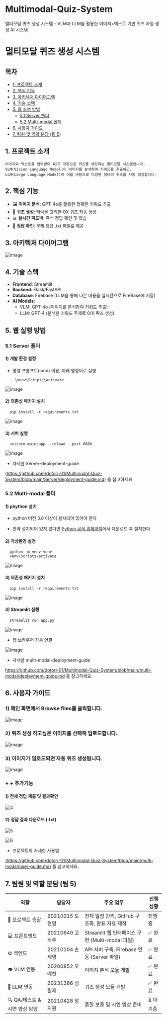 # Multimodal-Quiz-System
멀티모달 퀴즈 생성 시스템 - VLM과 LLM을 활용한 이미지+텍스트 기반 퀴즈 자동 생성 AI 시스템

# 멀티모달 퀴즈 생성 시스템

## 목차
- [1. 프로젝트 소개](#1-프로젝트-소개)
- [2. 핵심 기능](#2-핵심-기능)
- [3. 아키텍처 다이어그램](#3-아키텍처-다이어그램)
- [4. 기술 스택](#4-기술-스택)
- [5. 웹 실행 방법](#5-웹-실행-방법)
   - [5.1 Server 폴더](#51-server-폴더)
   - [5.2 Multi-modal 폴더](#52-Multi-modal-폴더)
- [6. 사용자 가이드](#6-사용자-가이드)
- [7. 팀원 및 역할 분담 (팀 5)](#7-팀원-및-역할-분담-팀-5)


## 1. 프로젝트 소개
    이미지와 텍스트를 입력받아 AI가 자동으로 퀴즈를 생성하는 멀티모달 시스템입니다.
    VLM(Vision Language Model)이 이미지를 분석하여 키워드를 추출하고, 
    LLM(Large Language Model)이 이를 바탕으로 다양한 형태의 퀴즈를 자동 생성합니다.

## 2. 핵심 기능
- 🖼️ **이미지 분석**: GPT-4o를 활용한 정확한 키워드 추출
- 🧠 **퀴즈 생성**: 맥락을 고려한 OX 퀴즈 자동 생성
- 📊 **실시간 피드백**: 즉석 정답 확인 및 학습
- 🎯 **정답 확인**: 문제 정답 .txt 파일로 제공

## 3. 아키텍처 다이어그램

![image](https://github.com/user-attachments/assets/ac70505a-43c4-43bc-bb56-828d324cbd7a)


## 4. 기술 스택
- **Frontend**: Streamlit
- **Backend**: Flask/FastAPI
- **Database**: Firebase (LLM을 통해 나온 내용을 실시간으로 FireBase에 저장)
- **AI Models**: 
  - VLM: GPT-4o (이미지를 분석하여 키워드 추출)
  - LLM: GPT-4 (분석한 키워드 주제로 0/X 퀴즈 생성)
 
## 5. 웹 실행 방법
### 5.1 Server 폴더
#### 1) 개발 환경 설정
- 명령 프롬프트(cmd) 이용, 아래 명령어로 실행

      .\venv\Scripts\activate

![image](https://github.com/user-attachments/assets/a75a9683-09b6-4e7f-84c2-cb928cf95444)

#### 2) 의존성 패키지 설치
      pip install -r requirements.txt
      
![image](https://github.com/user-attachments/assets/09eb770b-057d-4d61-9857-ce3cab11e039)

#### 3) 서버 실행
      uvicorn main:app --reload --port 8080
      
![image](https://github.com/user-attachments/assets/15fa2293-7627-45cf-9bfb-d9e64eb613e3)


- 자세한 Server-deployment-guide 


(https://github.com/dotori-01/Multimodal-Quiz-System/blob/main/Server/deployment-guide.md) 를 참고하세요.

### 5.2 Multi-modal 폴더

#### 1) phython 설치 
- python 버전 3.8 이상이 설치되어 있어야 한다
* 만약 설치되어 있지 않다면 [Python 공식 홈페이지](https://www.python.org/downloads/)에서 다운로드 후 설치한다

#### 2) 가상환경 설정
      python -m venv venv
      venv\Scripts\activate
      
![image](https://github.com/user-attachments/assets/f067b9aa-29c9-4b97-8c4b-bc3d853fad8e)

#### 3) 의존성 패키지 설치
      pip install -r requirements.txt
      
![image](https://github.com/user-attachments/assets/f466783d-bdc4-4200-9ceb-300b1bfa6396)

#### 4) Streamlit 실행
      streamlit run app.py
  
![image](https://github.com/user-attachments/assets/e2f4261e-b83f-404e-bb67-c0d896314ae6)

- 웹 브라우저 자동 연결
  
![image](https://github.com/user-attachments/assets/85fd76f9-3950-4646-b1b3-b413266d888b)

- 자세한 multi-modal-deployment-guide


https://github.com/dotori-01/Multimodal-Quiz-System/blob/main/multi-modal/deployment-guide.md 를 참고하세요.

 ## 6. 사용자 가이드
### 1) 메인 화면에서 Browse files를 클릭합니다.
   
![image](https://github.com/user-attachments/assets/094de4ff-1fd6-4389-970c-c2c2e1dd65e1)


### 2) 퀴즈 생성 하고싶은 이미지를 선택해 업로드합니다.

![image](https://github.com/user-attachments/assets/0172369a-fdc3-45ef-8080-b711da9cae78)


### 3) 이미지가 업로드되면 자동 퀴즈 생성됩니다.
   
![image](https://github.com/user-attachments/assets/d5c69fe6-89f2-4542-b92a-313f3c18b5ee)




### + + 추가기능
#### 1) 전체 정답 제출 및 결과확인
   
![4](https://github.com/user-attachments/assets/9ce7ba60-c55f-4936-a73b-020cf53027e2)


#### 2) 정답 결과 다운로드 (.txt)

   
![5](https://github.com/user-attachments/assets/9ce4d59f-4a84-4a68-8009-dcd7afda4c0f)

   
![6](https://github.com/user-attachments/assets/bd6135fc-1fbe-4d25-aff5-3185e3bfc273)




- 프로젝트의 자세한 사용법


[(https://github.com/dotori-01/Multimodal-Quiz-System/blob/main/multi-modal/user-guide.md)](https://github.com/dotori-01/Multimodal-Quiz-System/blob/main/multi-modal/user-guide.md) 를 참고하세요.

## 7. 팀원 및 역할 분담 (팀 5)
| 역할 | 담당자 | 주요 업무 | 진행 상황 |
|------|--------|-----------|----------|
| 🎯 프로젝트 총괄 | 20210015 도현명 | 전체 일정 관리, GitHub 구조화, 발표 자료 제작 | 진행중 |
| 💻 프론트엔드 | 20210640 고석주 | Streamlit 웹 인터페이스 구현 (Multi-modal 파일) | ✅ 완료 |
| ⚙️ 백엔드 | 20210104 손세영 | API 서버 구축, Firebase 연동 (Server 파일) | ✅ 완료 |
| 👁️ VLM 연동 | 20200852 오예찬 | 이미지 분석 모듈 개발 | ✅ 완료 |
| 🧠 LLM 연동 | 20231386 성원제 | 퀴즈 생성 모듈 개발 | ✅ 완료 |
| 🔍 QA/테스트 & 시연 영상 담당 | 20210428 장지원 | 품질 보증 및 시연 영상 준비 | ⏳ 대기중 |




